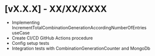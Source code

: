 # [vX.X.X] - XX/XX/XXXX

- Implementing IncrementTotalCombinationGenerationAccordingNumberOfEntries useCase
- Create CI/CD GitHub Actions procedure
- Config setup tests
- Integration tests with CombinationGenerationCounter and MongoDb
